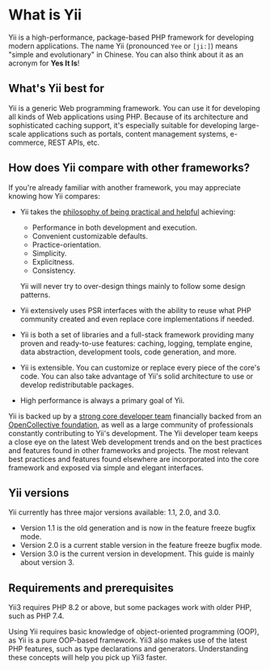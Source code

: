 # What is Yii

Yii is a high-performance, package-based PHP framework for developing modern applications.
The name Yii (pronounced `Yee` or `[ji:]`) means "simple and evolutionary" in Chinese.
You can also think about it as an acronym for **Yes It Is**!

## What's Yii best for

Yii is a generic Web programming framework.
You can use it for developing all kinds of Web applications using PHP.
Because of its architecture and sophisticated caching support,
it's especially suitable for developing large-scale applications such as portals, content management systems,
e-commerce, REST APIs, etc.

## How does Yii compare with other frameworks?

If you're already familiar with another framework, you may appreciate knowing how Yii compares:

- Yii takes the [philosophy of being practical and helpful](https://github.com/yiisoft/docs/blob/master/001-yii-values.md) achieving:
  - Performance in both development and execution.
  - Convenient customizable defaults.
  - Practice-orientation.
  - Simplicity.
  - Explicitness.
  - Consistency.
  
  Yii will never try to over-design things mainly to follow some design patterns.
- Yii extensively uses PSR interfaces with the ability to reuse what PHP community created and even
  replace core implementations if needed.
- Yii is both a set of libraries and a full-stack framework providing many proven and ready-to-use features:
  caching, logging, template engine, data abstraction, development tools, code generation, and more.
- Yii is extensible. You can customize or replace every piece of the core's code. You can also
  take advantage of Yii's solid architecture to use or develop redistributable packages.
- High performance is always a primary goal of Yii.

Yii is backed up by a [strong core developer team](https://www.yiiframework.com/team/) financially backed from an
[OpenCollective foundation](https://opencollective.com/yiisoft), as well as a large community of professionals constantly
contributing to Yii's development. The Yii developer team keeps a close eye on the latest Web development trends and
on the best practices and features found in other frameworks and projects. The most relevant best practices and features
found elsewhere are incorporated into the core framework and exposed via simple and elegant interfaces.


## Yii versions

Yii currently has three major versions available: 1.1, 2.0, and 3.0.

- Version 1.1 is the old generation and is now in the feature freeze bugfix mode.
- Version 2.0 is a current stable version in the feature freeze bugfix mode.
- Version 3.0 is the current version in development. This guide is mainly about version 3.


## Requirements and prerequisites

Yii3 requires PHP 8.2 or above, but some packages work with older PHP, such as PHP 7.4.

Using Yii requires basic knowledge of object-oriented programming (OOP), as Yii is a pure OOP-based framework.
Yii3 also makes use of the latest PHP features, such as type declarations and generators. Understanding these
concepts will help you pick up Yii3 faster.

